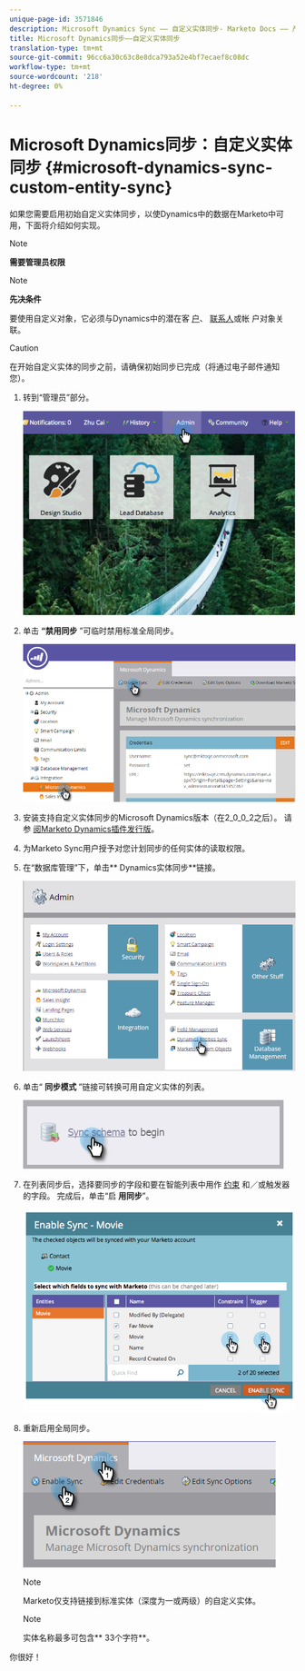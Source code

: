```yaml
---
unique-page-id: 3571846
description: Microsoft Dynamics Sync —— 自定义实体同步- Marketo Docs —— 产品文档
title: Microsoft Dynamics同步——自定义实体同步
translation-type: tm+mt
source-git-commit: 96cc6a30c63c8e8dca793a52e4bf7ecaef8c08dc
workflow-type: tm+mt
source-wordcount: '218'
ht-degree: 0%

---
```



# Microsoft Dynamics同步：自定义实体同步 {#microsoft-dynamics-sync-custom-entity-sync}

如果您需要启用初始自定义实体同步，以使Dynamics中的数据在Marketo中可用，下面将介绍如何实现。

>[!NOTE]
>
>**需要管理员权限**

>[!NOTE]
>
>**先决条件**
>
>要使用自定义对象，它必须与Dynamics中的潜在客 [户](microsoft-dynamics-sync-lead-sync.md)、 [联系人](microsoft-dynamics-sync-contact-sync.md)或帐 [](microsoft-dynamics-sync-account-sync.md)户对象关联。

>[!CAUTION]
>
>在开始自定义实体的同步之前，请确保初始同步已完成（将通过电子邮件通知您）。

1. 转到“管理员”部分。

   ![](assets/image2014-10-20-14-3a32-3a16.png)

1. 单击 **“禁用同步** ”可临时禁用标准全局同步。

   ![](assets/image2015-11-10-9-3a0-3a6.png)

1. 安装支持自定义实体同步的Microsoft Dynamics版本（在2_0_0_2之后）。 请参 [阅Marketo Dynamics插件发行版](../../../../product-docs/crm-sync/microsoft-dynamics-sync/marketo-plugin-releases-for-microsoft-dynamics.md)。
1. 为Marketo Sync用户授予对您计划同步的任何实体的读取权限。
1. 在“数据库管理”下，单击** Dynamics实体同步**链接。

   ![](assets/image2015-11-10-9-3a6-3a55.png)

1. 单击“ **同步模式** ”链接可转换可用自定义实体的列表。

   ![](assets/image2015-11-10-9-3a41-3a37.png)

1. 在列表同步后，选择要同步的字段和要在智能列表中用作 [约束](../../../../product-docs/core-marketo-concepts/smart-lists-and-static-lists/using-smart-lists/add-a-constraint-to-a-smart-list-filter.md) 和／或触发器的字段。 完成后，单击“启 **用同步**”。

   ![](assets/image2014-10-20-14-3a32-3a55.png)

1. 重新启用全局同步。

   ![](assets/image2015-11-10-9-3a48-3a35.png)

   >[!NOTE]
   >
   >Marketo仅支持链接到标准实体（深度为一或两级）的自定义实体。

   >[!NOTE]
   >
   >实体名称最多可包含** 33个字符**。

你很好！